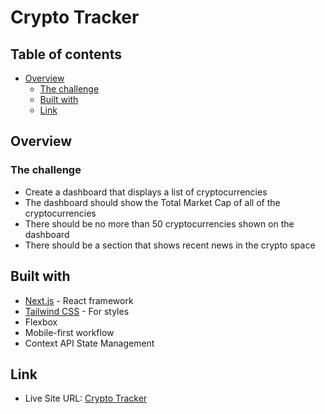 # Crypto Tracker

## Table of contents

- [Overview](#overview)
  - [The challenge](#the-challenge)
  - [Built with](#built-with)
  - [Link](#link)

## Overview

### The challenge

- Create a dashboard that displays a list of cryptocurrencies
- The dashboard should show the Total Market Cap of all of the cryptocurrencies
- There should be no more than 50 cryptocurrencies shown on the dashboard
- There should be a section that shows recent news in the crypto space

## Built with

- [Next.js](https://nextjs.org/) - React framework
- [Tailwind CSS](https://tailwindcss.com/) - For styles
- Flexbox
- Mobile-first workflow
- Context API State Management

## Link

- Live Site URL: [Crypto Tracker](https://crypto-tracker-nathan.vercel.app/)
